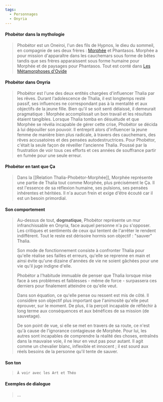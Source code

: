 ```yaml
---
tags:
  - Personnages
  - Onyria
---
```

#### Phobétor dans la mythologie 

> Phobétor est un Oneiroi, l'un des fils de Hypnos, le dieu du sommeil, en compagnie de ses deux frères : [Morphée]() et Phantasos. Morphée a pour mission d'apparaître dans les cauchemars sous forme de bêtes tandis que ses frères apparaissent sous forme humaine pour Morphée et de paysages pour Phantasos. Tout est conté dans [Les Métamorphoses d'Ovide](https://fr.wikipedia.org/wiki/Phob%C3%A9tor)
#### Phobétor dans Onyria

>Phobétor est l'une des deux entités chargées d'influencer Thalia par les rêves. Durant l'adolescence de Thalia, il est longtemps resté passif, ses influences ne correspondant pas à la mentalité et aux objectifs de la jeune fille. Bien qu'il se soit senti délaissé, il demeurait pragmatique : Morphée accomplissait un bon travail et les résultats étaient tangibles. Lorsque Thalia tomba en désuétude et que Morphée se révéla incapable de gérer cette crise, Phobétor se décida à lui dépouiller son pouvoir. Il entreprit alors d'influencer la jeune femme de manière bien plus radicale, à travers des cauchemars, des rêves accusatoires et des pensées autodestructrices. Pour Phobétor, c'était la seule façon de réveiller l'ancienne Thalia. Poussé par la frustration de voir tous ces efforts et ces années de souffrance partir en fumée pour une seule erreur.
#### Phobétor en tant que Ça

> Dans la [[Relation Thalia-Phobétor-Morphée]], Morphée représente une partie de Thalia tout comme Morphée, plus précisément le Ça. Il est l'essence de sa réflexion humaine, ses pulsions, ses pensées inhérentes et héritées. Il n'a aucun frein et exige d'être écouté car il est un besoin primordial.
#### Son comportement

> Au-dessus de tout, **dogmatique**, Phobétor représente un mur infranchissable en Onyria, face auquel personne n'a pu s'opposer. Les critiques et sentiments de ceux qui tentent de l'arrêter le rendent indifférent. Tout le reste est dérisoire hormis son objectif : "sauver" Thalia. 
> 
> Son mode de fonctionnement consiste à confronter Thalia pour qu'elle réalise ses failles et erreurs, qu'elle se reprenne en main et ainsi évite qu'une dizaine d'années de vie ne soient gâchées pour une vie qu'il juge indigne d'elle. 
> 
> Phobétor a l'habitude immuable de penser que Thalia lorsque mise face à ses problèmes et faiblesses - même de force - surpassera ces derniers pour finalement atteindre ce qu'elle veut. 
> 
> Dans son équation, ce qu'elle pense ou ressent est mis de côté. Il considère son objectif plus important que l'animosité qu'elle peut éprouver, sur le moment. De plus, il la perçoit incapable de réfléchir à long terme aux conséquences et aux bénéfices de sa mission (de sauvetage). 
> 
> De son point de vue, si elle se met en travers de sa route, ce n'est qu'à cause de l'ignorance contagieuse de Morphée. Pour lui, les autres sont incapables de comprendre la réalité des choses, entraînés dans la mauvaise voie, il ne leur en veut pas pour autant. Il agit comme un chevalier blanc, inflexible et innocent ; il est sourd aux réels besoins de la personne qu'il tente de sauver. 
#### Son ton

> `À voir avec les Art et Théo`
#### Exemples de dialogue

> ...
